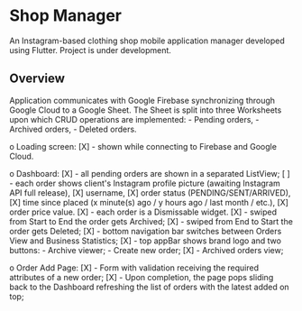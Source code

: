 # Shop Manager

An Instagram-based clothing shop mobile application manager developed using Flutter.
Project is under development.

## Overview
  
  Application communicates with Google Firebase synchronizing through Google Cloud to a Google Sheet.
  The Sheet is split into three Worksheets upon which CRUD operations are implemented:
    - Pending orders,
    - Archived orders,
    - Deleted orders.

o Loading screen:
  [X] - shown while connecting to Firebase and Google Cloud. 
  
o Dashboard: 
  [X] - all pending orders are shown in a separated ListView;
  [ ] - each order shows client's Instagram profile picture (awaiting Instagram API full release),
  [X]                             username, 
  [X]                             order status (PENDING/SENT/ARRIVED),
  [X]                             time since placed (x minute(s) ago / y hours ago / last month / etc.),
  [X]                             order price value.
  [X] - each order is a Dismissable widget.
  [X] - swiped from Start to End the order gets Archived; 
  [X] - swiped from End to Start the order gets Deleted;
  [X] - bottom navigation bar switches between Orders View and Business Statistics;
  [X] - top appBar shows brand logo and two buttons: 
            - Archive viewer;
            - Create new order;
  [X] - Archived orders view; 
  
o Order Add Page:
  [X] - Form with validation receiving the required attributes of a new order;
  [X] - Upon completion, the page pops sliding back to the Dashboard refreshing the list of orders with the latest added on top;
